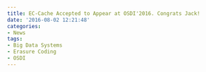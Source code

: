 ```yaml
---
title: EC-Cache Accepted to Appear at OSDI'2016. Congrats Jack!
date: '2016-08-02 12:21:48'
categories:
- News
tags:
- Big Data Systems
- Erasure Coding
- OSDI
---
```


